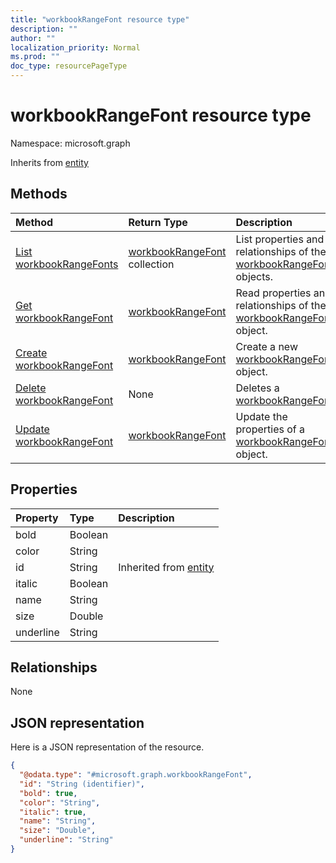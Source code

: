 ```yaml
---
title: "workbookRangeFont resource type"
description: ""
author: ""
localization_priority: Normal
ms.prod: ""
doc_type: resourcePageType
---
```


# workbookRangeFont resource type


Namespace: microsoft.graph




Inherits from [entity](../resources/entity.md)

## Methods
|Method|Return Type|Description|
|:---|:---|:---|
|[List workbookRangeFonts](../api/workbookrangefont-list.md)|[workbookRangeFont](../resources/workbookrangefont.md) collection|List properties and relationships of the [workbookRangeFont](../resources/workbookrangefont.md) objects.|
|[Get workbookRangeFont](../api/workbookrangefont-get.md)|[workbookRangeFont](../resources/workbookrangefont.md)|Read properties and relationships of the [workbookRangeFont](../resources/workbookrangefont.md) object.|
|[Create workbookRangeFont](../api/workbookrangefont-create.md)|[workbookRangeFont](../resources/workbookrangefont.md)|Create a new [workbookRangeFont](../resources/workbookrangefont.md) object.|
|[Delete workbookRangeFont](../api/workbookrangefont-delete.md)|None|Deletes a [workbookRangeFont](../resources/workbookrangefont.md).|
|[Update workbookRangeFont](../api/workbookrangefont-update.md)|[workbookRangeFont](../resources/workbookrangefont.md)|Update the properties of a [workbookRangeFont](../resources/workbookrangefont.md) object.|

## Properties
|Property|Type|Description|
|:---|:---|:---|
|bold|Boolean||
|color|String||
|id|String| Inherited from [entity](../resources/entity.md)|
|italic|Boolean||
|name|String||
|size|Double||
|underline|String||

## Relationships
None

## JSON representation
Here is a JSON representation of the resource.
<!-- {
  "blockType": "resource",
  "keyProperty": "id",
  "@odata.type": "microsoft.graph.workbookRangeFont",
  "baseType": "microsoft.graph.entity",
  "openType": false
}
-->
``` json
{
  "@odata.type": "#microsoft.graph.workbookRangeFont",
  "id": "String (identifier)",
  "bold": true,
  "color": "String",
  "italic": true,
  "name": "String",
  "size": "Double",
  "underline": "String"
}
```

